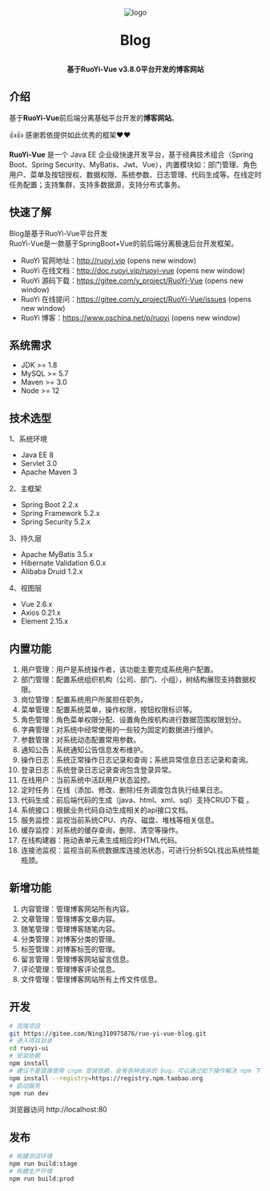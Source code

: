 <p align="center">
	<img alt="logo" src="ruoyi-ui/public/favicon.ico">
</p>
<h1 align="center" style="margin: 30px 0 30px; font-weight: bold;">Blog</h1>
<h4 align="center">基于RuoYi-Vue  v3.8.0平台开发的博客网站</h4>



## 介绍

基于**RuoYi-Vue**前后端分离基础平台开发的**博客网站**。

👍👍 感谢若依提供如此优秀的框架❤️❤️ 

**RuoYi-Vue** 是一个 Java EE 企业级快速开发平台，基于经典技术组合（Spring Boot、Spring Security、MyBatis、Jwt、Vue），内置模块如：部门管理、角色用户、菜单及按钮授权、数据权限、系统参数、日志管理、代码生成等。在线定时任务配置；支持集群，支持多数据源，支持分布式事务。

## 快速了解

Blog是基于RuoYi-Vue平台开发  
RuoYi-Vue是一款基于SpringBoot+Vue的前后端分离极速后台开发框架。

- RuoYi 官网地址：<a target="_blank" href="http://ruoyi.vip">http://ruoyi.vip (opens new window)</a>
- RuoYi 在线文档：<a target="_blank" href="http://doc.ruoyi.vip/ruoyi-vue">http://doc.ruoyi.vip/ruoyi-vue (opens new window)</a>
- RuoYi 源码下载：<a target="_blank" href="https://gitee.com/y_project/RuoYi-Vue">https://gitee.com/y_project/RuoYi-Vue (opens new window)</a>
- RuoYi 在线提问：<a target="_blank" href="https://gitee.com/y_project/RuoYi-Vue/issues">https://gitee.com/y_project/RuoYi-Vue/issues (opens new window)</a>
- RuoYi 博客：<a target="_blank" href="https://www.oschina.net/p/ruoyi">https://www.oschina.net/p/ruoyi (opens new window)</a>

## 系统需求

- JDK >= 1.8
- MySQL >= 5.7
- Maven >= 3.0
- Node >= 12

## 技术选型

1、系统环境

- Java EE 8
- Servlet 3.0
- Apache Maven 3

2、主框架

- Spring Boot 2.2.x
- Spring Framework 5.2.x
- Spring Security 5.2.x

3、持久层

- Apache MyBatis 3.5.x
- Hibernate Validation 6.0.x
- Alibaba Druid 1.2.x

4、视图层

- Vue 2.6.x
- Axios 0.21.x
- Element 2.15.x

## 内置功能

1.  用户管理：用户是系统操作者，该功能主要完成系统用户配置。
2.  部门管理：配置系统组织机构（公司、部门、小组），树结构展现支持数据权限。
3.  岗位管理：配置系统用户所属担任职务。
4.  菜单管理：配置系统菜单，操作权限，按钮权限标识等。
5.  角色管理：角色菜单权限分配、设置角色按机构进行数据范围权限划分。
6.  字典管理：对系统中经常使用的一些较为固定的数据进行维护。
7.  参数管理：对系统动态配置常用参数。
8.  通知公告：系统通知公告信息发布维护。
9.  操作日志：系统正常操作日志记录和查询；系统异常信息日志记录和查询。
10. 登录日志：系统登录日志记录查询包含登录异常。
11. 在线用户：当前系统中活跃用户状态监控。
12. 定时任务：在线（添加、修改、删除)任务调度包含执行结果日志。
13. 代码生成：前后端代码的生成（java、html、xml、sql）支持CRUD下载 。
14. 系统接口：根据业务代码自动生成相关的api接口文档。
15. 服务监控：监视当前系统CPU、内存、磁盘、堆栈等相关信息。
16. 缓存监控：对系统的缓存查询，删除、清空等操作。
17. 在线构建器：拖动表单元素生成相应的HTML代码。
18. 连接池监视：监视当前系统数据库连接池状态，可进行分析SQL找出系统性能瓶颈。

## 新增功能

1.  内容管理：管理博客网站所有内容。
2.  文章管理：管理博客文章内容。
3.  随笔管理：管理博客随笔内容。
4.  分类管理：对博客分类的管理。
5.  标签管理：对博客标签的管理。
6.  留言管理：管理博客网站留言信息。
7.  评论管理：管理博客评论信息。
8.  文件管理：管理博客网站所有上传文件信息。

## 开发

```bash
# 克隆项目
git https://gitee.com/Ning310975876/ruo-yi-vue-blog.git
# 进入项目目录
cd ruoyi-ui
# 安装依赖
npm install
# 建议不要直接使用 cnpm 安装依赖，会有各种诡异的 bug。可以通过如下操作解决 npm 下载速度慢的问题
npm install --registry=https://registry.npm.taobao.org
# 启动服务
npm run dev
```

浏览器访问 http://localhost:80

## 发布

```bash
# 构建测试环境
npm run build:stage
# 构建生产环境
npm run build:prod
```

